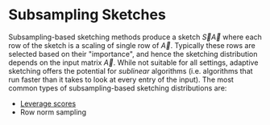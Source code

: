 # Subsampling Sketches

Subsampling-based sketching methods produce a sketch $\vec{S}\vec{A}$ where each row of the sketch is a scaling of single row of $\vec{A}$.
Typically these rows are selected based on their "importance", and hence the sketching distribution depends on the input matrix $\vec{A}$.
While not suitable for all settings, adaptive sketching offers the potential for *sublinear* algorithms (i.e. algorithms that run faster than it takes to look at every entry of the input).
The most common types of subsampling-based sketching distributions are:

- [Leverage scores](./leverage-scores.md)
- Row norm sampling

